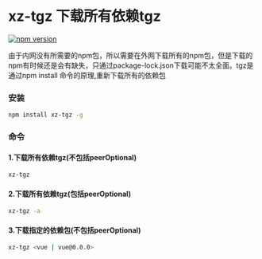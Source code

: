 # xz-tgz 下载所有依赖tgz

[![npm version](https://img.shields.io/npm/v/npm.svg)](https://npm.im/npm)

由于内网没有所需要的npm包，所以需要在外网下载所有的npm包，但是下载的npm有时候还是会有缺失，只通过package-lock.json下载可能不太全面。tgz是通过npm install 命令的原理,重新下载所有的依赖包



### 安装

```bash
npm install xz-tgz -g
```

### 命令
#### 1.下载所有依赖tgz(不包括peerOptional)
```bash
xz-tgz
```
#### 2.下载所有依赖tgz(包括peerOptional)
```bash
xz-tgz -a
```
#### 3.下载指定的依赖包(不包括peerOptional)
```bash
xz-tgz <vue | vue@0.0.0>
```
